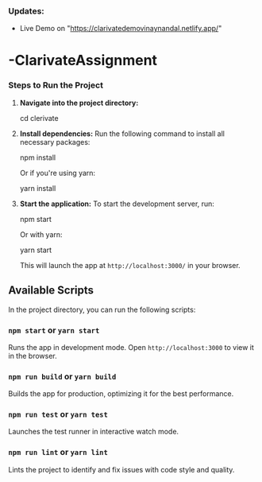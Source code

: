 ### Updates:
- Live Demo on "https://clarivatedemovinaynandal.netlify.app/" 

# -ClarivateAssignment
### Steps to Run the Project



1. **Navigate into the project directory:**
  
    cd clerivate


2. **Install dependencies:**
    Run the following command to install all necessary packages:
   
    npm install
  
    Or if you're using yarn:
   
    yarn install
   

3. **Start the application:**
    To start the development server, run:

    npm start
 
    Or with yarn:
   
    yarn start
 
    This will launch the app at `http://localhost:3000/` in your browser.

## Available Scripts

In the project directory, you can run the following scripts:

### `npm start` or `yarn start`
Runs the app in development mode. Open `http://localhost:3000` to view it in the browser.

### `npm run build` or `yarn build`
Builds the app for production, optimizing it for the best performance.

### `npm run test` or `yarn test`
Launches the test runner in interactive watch mode.

### `npm run lint` or `yarn lint`
Lints the project to identify and fix issues with code style and quality.
